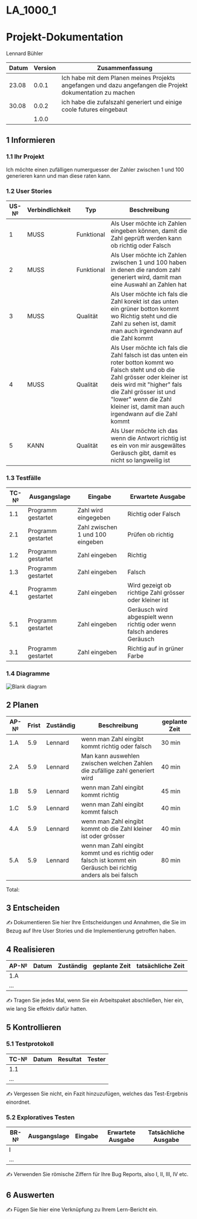 # LA_1000_1


# Projekt-Dokumentation

Lennard Bühler

| Datum | Version | Zusammenfassung                                              |
| ----- | ------- | ------------------------------------------------------------ |
| 23.08   | 0.0.1   | Ich habe mit dem Planen meines Projekts angefangen und dazu angefangen die Projekt dokumentation zu machen
| 30.08     |  0.0.2      |   ich habe die zufalszahl generiert und einige coole futures eingebaut                                                           |
|       | 1.0.0   |                                                              |

## 1 Informieren

### 1.1 Ihr Projekt


Ich möchte einen zufälligen numerguesser der Zahler zwischen 1 und 100 generieren kann und man diese raten kann.

### 1.2 User Stories

| US-№ | Verbindlichkeit | Typ  | Beschreibung                       |
| ---- | --------------- | ---- | ---------------------------------- |
| 1    |     MUSS        |  Funktional    | Als User möchte ich Zahlen eingeben können, damit die Zahl geprüft werden kann ob richtig oder Falsch|
| 2  |     MUSS        |   Funktional   | Als User möchte ich Zahlen zwischen 1 und 100 haben in denen die random zahl generiert wird, damit man eine Auswahl an Zahlen hat|
| 3  |     MUSS        |   Qualität   | Als User möchte ich fals die Zahl korekt ist das unten ein grüner botton kommt wo Richtig steht und die Zahl zu sehen ist, damit man auch irgendwann auf die Zahl kommt|
| 4  |     MUSS        |   Qualität   | Als User möchte ich fals die Zahl falsch ist das unten ein roter botton kommt wo Falsch steht und ob die Zahl grösser oder kleiner ist deis wird mit "higher" fals die Zahl grösser ist und "lower" wenn die Zahl kleiner ist, damit man auch irgendwann auf die Zahl kommt|                                  
| 5  |      KANN       |   Qualität   |  Als User möchte ich das wenn die Antwort richtig ist es ein von mir ausgewältes Geräusch gibt, damit es nicht so langweilig ist|




### 1.3 Testfälle

| TC-№ | Ausgangslage | Eingabe | Erwartete Ausgabe |
| ---- | ------------ | ------- | ----------------- |
| 1.1  | Programm gestartet            |  Zahl wird eingegeben       |      Richtig oder Falsch     |
|  2.1 | Programm gestartet            |     Zahl zwischen 1 und 100 eingeben   |     Prüfen ob richtig              |
| 1.2  | Programm gestartet            |   Zahl eingeben      |           Richtig        |
|  1.3 | Programm gestartet            |     Zahl eingeben     |      Falsch             |
| 4.1  | Programm gestartet            |      Zahl eingeben    |       Wird gezeigt ob richtige Zahl grösser oder kleiner ist            |
|  5.1 | Programm gestartet            |      Zahl eingeben   |       Geräusch wird abgespielt wenn richtig oder wenn falsch anderes Geräusch            |
|  3.1 | Programm gestartet            |      Zahl eingeben      |     Richtig auf in grüner Farbe          |


### 1.4 Diagramme

![Blank diagram](https://user-images.githubusercontent.com/110892642/186127588-a7f9812c-8983-4153-93db-a3d8ab86f1ab.png)

## 2 Planen

| AP-№ | Frist | Zuständig | Beschreibung | geplante Zeit |
| ---- | ----- | --------- | ------------ | ------------- |
| 1.A  |    5.9    |     Lennard      |       wenn man Zahl eingibt kommt richtig oder falsch       |       30 min        |
|2.A  |    5.9    |     Lennard     |         Man kann auswehlen zwischen welchen Zahlen die zufällige zahl generiert wird     |       40 min        |
| 1.B  |      5.9  |     Lennard      |          wenn man Zahl eingibt kommt richtig    |       45 min        |
| 1.C|   5.9     |     Lennard      |       wenn man Zahl eingibt kommt falsch       |         40 min      |
| 4.A  |    5.9    |     Lennard      |       wenn man Zahl eingibt kommt ob die Zahl kleiner ist oder grösser    |    40 min           |
| 5.A  |    5.9    |     Lennard     |        wenn man Zahl eingibt kommt und es richtig oder falsch ist kommt ein Geräusch bei richtig anders als bei falsch       | 80 min              |

Total: 



## 3 Entscheiden

✍️ Dokumentieren Sie hier Ihre Entscheidungen und Annahmen, die Sie im Bezug auf Ihre User Stories und die Implementierung getroffen haben.

## 4 Realisieren

| AP-№ | Datum | Zuständig | geplante Zeit | tatsächliche Zeit |
| ---- | ----- | --------- | ------------- | ----------------- |
| 1.A  |       |           |               |                   |
| ...  |       |           |               |                   |

✍️ Tragen Sie jedes Mal, wenn Sie ein Arbeitspaket abschließen, hier ein, wie lang Sie effektiv dafür hatten.

## 5 Kontrollieren

### 5.1 Testprotokoll

| TC-№ | Datum | Resultat | Tester |
| ---- | ----- | -------- | ------ |
| 1.1  |       |          |        |
| ...  |       |          |        |

✍️ Vergessen Sie nicht, ein Fazit hinzuzufügen, welches das Test-Ergebnis einordnet.

### 5.2 Exploratives Testen

| BR-№ | Ausgangslage | Eingabe | Erwartete Ausgabe | Tatsächliche Ausgabe |
| ---- | ------------ | ------- | ----------------- | -------------------- |
| I    |              |         |                   |                      |
| ...  |              |         |                   |                      |

✍️ Verwenden Sie römische Ziffern für Ihre Bug Reports, also I, II, III, IV etc.

## 6 Auswerten

✍️ Fügen Sie hier eine Verknüpfung zu Ihrem Lern-Bericht ein.

